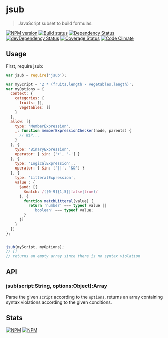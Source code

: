 # jsub
> JavaScript subset to build formulas.


[![NPM version](https://badge.fury.io/js/jsub.png)](https://npmjs.org/package/jsub) [![Build status](https://secure.travis-ci.org/SimpliField/jsub.png)](https://travis-ci.org/SimpliField/jsub) [![Dependency Status](https://david-dm.org/SimpliField/jsub.png)](https://david-dm.org/SimpliField/jsub) [![devDependency Status](https://david-dm.org/SimpliField/jsub/dev-status.png)](https://david-dm.org/SimpliField/jsub#info=devDependencies) [![Coverage Status](https://coveralls.io/repos/SimpliField/jsub/badge.png?branch=master)](https://coveralls.io/r/SimpliField/jsub?branch=master) [![Code Climate](https://codeclimate.com/github/SimpliField/jsub.png)](https://codeclimate.com/github/SimpliField/jsub)

## Usage

First, require jsub:

```js
var jsub = require('jsub');

var myScript = '2 * (fruits.length - vegetables.length)';
var myOptions = {
  context: {
    categories: {
      fruits: [],
      vegetables: []
    }
  },
  allow: [{
    type: 'MemberExpression',
    _: function memberExpressionChecker(node, parents) {
      // WIP...
    }
  }, {
    type: 'BinaryExpression',
    operator: { $in: ['+', '-'] }
  }, {
    type: 'LogicalExpression',,
    operator: { $in: ['||', '&&'] }
  }, {
    type: 'LitteralExpression',
    value : {
      $and: [{
        $match: /([0-9]{1,5}|false|true)/
      }, {
        function matchLitteral(value) {
          return 'number' === typeof value ||
            'boolean' === typeof value;
        }
      }]
    }
  }]
};


jsub(myScript, myOptions);
// []
// returns an empty array since there is no syntax violation

```

## API

### jsub(script:String, options:Object):Array

Parse the given `script` according to the `options`, returns an array
 containing syntax violations according to the given conditions.

## Stats
[![NPM](https://nodei.co/npm/jsub.png?downloads=true&stars=true)](https://nodei.co/npm/jsub/)
[![NPM](https://nodei.co/npm-dl/jsub.png)](https://nodei.co/npm/jsub/)

